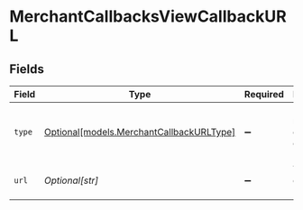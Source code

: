 # MerchantCallbacksViewCallbackURL


## Fields

| Field                                                                            | Type                                                                             | Required                                                                         | Description                                                                      |
| -------------------------------------------------------------------------------- | -------------------------------------------------------------------------------- | -------------------------------------------------------------------------------- | -------------------------------------------------------------------------------- |
| `type`                                                                           | [Optional[models.MerchantCallbackURLType]](../models/merchantcallbackurltype.md) | :heavy_minus_sign:                                                               | Bolt merchant division callback URL type                                         |
| `url`                                                                            | *Optional[str]*                                                                  | :heavy_minus_sign:                                                               | The full callback URL.                                                           |